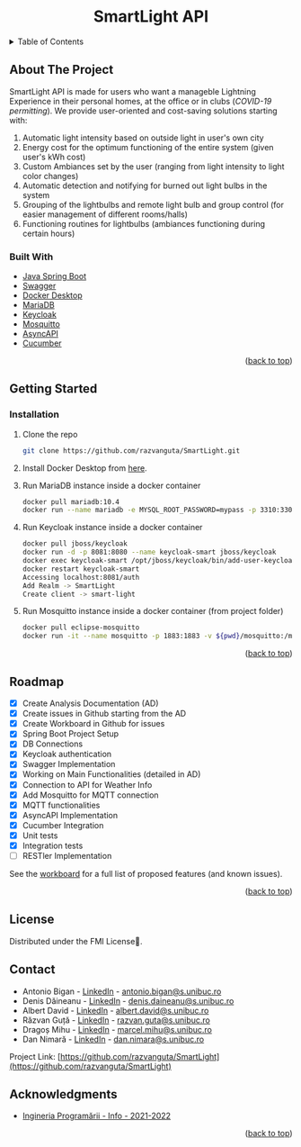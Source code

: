 <div id="top"></div>

<h1 align="center">SmartLight API</h1>



<!-- TABLE OF CONTENTS -->
<details>
  <summary>Table of Contents</summary>
  <ol>
    <li>
      <a href="#about-the-project">About The Project</a>
      <ul>
        <li><a href="#built-with">Built With</a></li>
      </ul>
    </li>
    <li>
      <a href="#getting-started">Getting Started</a>
      <ul>
        <li><a href="#installation">Installation</a></li>
      </ul>
    </li>
    <li><a href="#usage">Usage</a></li>
    <li><a href="#roadmap">Roadmap</a></li>
    <li><a href="#license">License</a></li>
    <li><a href="#contact">Contact</a></li>
    <li><a href="#acknowledgments">Acknowledgments</a></li>
  </ol>
</details>


## About The Project

SmartLight API is made for users who want a manageble Lightning Experience in their personal homes, at the office or in clubs (*COVID-19 permitting*).
We provide user-oriented and cost-saving solutions starting with:
  <ol>
    <li>
      Automatic light intensity based on outside light in user's own city
    </li>
    <li>
      Energy cost for the optimum functioning of the entire system (given user's kWh cost)
    </li>
    <li>
      Custom Ambiances set by the user (ranging from light intensity to light color changes)
    </li>
    <li>
      Automatic detection and notifying for burned out light bulbs in the system
    </li>
    <li>
      Grouping of the lightbulbs and remote light bulb and group control (for easier management of different rooms/halls)
    </li>
    <li>
      Functioning routines for lightbulbs (ambiances functioning during certain hours)
    </li>
  </ol>

### Built With

* [Java Spring Boot](https://spring.io/projects/spring-boot)
* [Swagger](https://swagger.io/)
* [Docker Desktop](https://www.docker.com/)
* [MariaDB](https://mariadb.org/)
* [Keycloak](https://www.keycloak.org/)
* [Mosquitto](https://mosquitto.org/)
* [AsyncAPI](https://www.asyncapi.com/)
* [Cucumber](https://cucumber.io/)

<p align="right">(<a href="#top">back to top</a>)</p>

<!-- GETTING STARTED -->
## Getting Started

### Installation

1. Clone the repo
   ```sh
   git clone https://github.com/razvanguta/SmartLight.git
   ```
2. Install Docker Desktop from [here](https://www.docker.com/products/docker-desktop).
  
3. Run MariaDB instance inside a docker container
   ```sh
   docker pull mariadb:10.4
   docker run --name mariadb -e MYSQL_ROOT_PASSWORD=mypass -p 3310:3306 -d mariadb:10.4
   ```
4. Run Keycloak instance inside a docker container
   ```sh
   docker pull jboss/keycloak
   docker run -d -p 8081:8080 --name keycloak-smart jboss/keycloak
   docker exec keycloak-smart /opt/jboss/keycloak/bin/add-user-keycloak.sh -u admin -p admin
   docker restart keycloak-smart
   Accessing localhost:8081/auth
   Add Realm -> SmartLight
   Create client -> smart-light
   ```
5. Run Mosquitto instance inside a docker container (from project folder)
   ```sh
   docker pull eclipse-mosquitto
   docker run -it --name mosquitto -p 1883:1883 -v ${pwd}/mosquitto:/mosquitto/ -d eclipse-mosquitto
   ```

<p align="right">(<a href="#top">back to top</a>)</p>

<!-- ROADMAP -->
## Roadmap

- [x] Create Analysis Documentation (AD)
- [x] Create issues in Github starting from the AD
- [x] Create Workboard in Github for issues
- [x] Spring Boot Project Setup
- [x] DB Connections
- [x] Keycloak authentication
- [x] Swagger Implementation
- [x] Working on Main Functionalities (detailed in AD)
- [x] Connection to API for Weather Info
- [x] Add Mosquitto for MQTT connection
- [x] MQTT functionalities
- [x] AsyncAPI Implementation
- [x] Cucumber Integration
- [x] Unit tests
- [x] Integration tests
- [ ] RESTler Implementation

See the [workboard](https://github.com/razvanguta/SmartLight/projects/1) for a full list of proposed features (and known issues).

<p align="right">(<a href="#top">back to top</a>)</p>

<!-- LICENSE -->
## License

Distributed under the FMI License:herb:.

<!-- CONTACT -->
## Contact

- Antonio Bigan - [LinkedIn](https://www.linkedin.com/in/antonio-bigan/) - antonio.bigan@s.unibuc.ro
- Denis Dăineanu - [LinkedIn](https://www.linkedin.com/in/denis-alexandru-daineanu-08a591208/) - denis.daineanu@s.unibuc.ro
- Albert David - [LinkedIn](https://www.linkedin.com/in/albert-david-a01117196/) - albert.david@s.unibuc.ro
- Răzvan Guță - [LinkedIn](https://www.linkedin.com/in/r%C4%83zvan-alexandru-gu%C8%9B%C4%83-6bb828192/) - razvan.guta@s.unibuc.ro
- Dragoș Mihu - [LinkedIn](https://www.linkedin.com/in/marcel-drago%C8%99-mihu-5904031aa/) - marcel.mihu@s.unibuc.ro
- Dan Nimară - [LinkedIn](https://www.linkedin.com/in/dan-gabriel-nimar%C4%83-488184201/) - dan.nimara@s.unibuc.ro

Project Link: [https://github.com/razvanguta/SmartLight](https://github.com/razvanguta/SmartLight)

<!-- ACKNOWLEDGMENTS -->
## Acknowledgments

* [Ingineria Programării - Info - 2021-2022](https://teams.microsoft.com/l/channel/19%3ayKDpcuCbLsO0VQkbrpii6N83ZZ2UGVC7jRhykLFcP-o1%40thread.tacv2/General?groupId=8966868e-cdd4-49bc-ba8f-4e4031bd6ab5&tenantId=08a1a72f-fecd-4dae-8cec-471a2fb7c2f1)

<p align="right">(<a href="#top">back to top</a>)</p>
